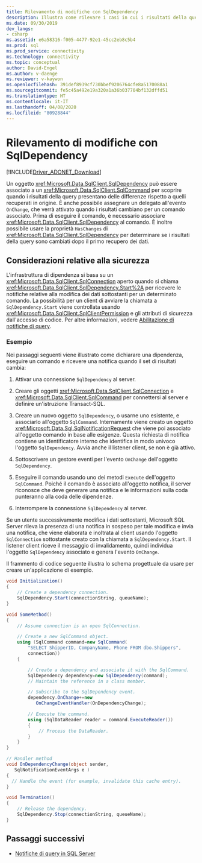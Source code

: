 ```yaml
---
title: Rilevamento di modifiche con SqlDependency
description: Illustra come rilevare i casi in cui i risultati della query si differenziano da quelli ricevuti in origine.
ms.date: 09/30/2019
dev_langs:
- csharp
ms.assetid: e6a58316-f005-4477-92e1-45cc2eb8c5b4
ms.prod: sql
ms.prod_service: connectivity
ms.technology: connectivity
ms.topic: conceptual
author: David-Engel
ms.author: v-daenge
ms.reviewer: v-kaywon
ms.openlocfilehash: 391def8939cf730bbef9206764cfe8a5170088a1
ms.sourcegitcommit: fe5c45a492e19a320a1a36b037704bf132dffd51
ms.translationtype: HT
ms.contentlocale: it-IT
ms.lasthandoff: 04/08/2020
ms.locfileid: "80928844"
---
```

# <a name="detecting-changes-with-sqldependency"></a>Rilevamento di modifiche con SqlDependency

[!INCLUDE[Driver_ADONET_Download](../../../includes/driver_adonet_download.md)]

Un oggetto <xref:Microsoft.Data.SqlClient.SqlDependency> può essere associato a un <xref:Microsoft.Data.SqlClient.SqlCommand> per scoprire quando i risultati della query presentano delle differenze rispetto a quelli recuperati in origine. È anche possibile assegnare un delegato all'evento `OnChange`, che verrà attivato quando i risultati cambiano per un comando associato. Prima di eseguire il comando, è necessario associare <xref:Microsoft.Data.SqlClient.SqlDependency> al comando. È inoltre possibile usare la proprietà `HasChanges` di <xref:Microsoft.Data.SqlClient.SqlDependency> per determinare se i risultati della query sono cambiati dopo il primo recupero dei dati.

## <a name="security-considerations"></a>Considerazioni relative alla sicurezza

L'infrastruttura di dipendenza si basa su un <xref:Microsoft.Data.SqlClient.SqlConnection> aperto quando si chiama <xref:Microsoft.Data.SqlClient.SqlDependency.Start%2A> per ricevere le notifiche relative alla modifica dei dati sottostanti per un determinato comando. La possibilità per un client di avviare la chiamata a `SqlDependency.Start` viene controllata usando <xref:Microsoft.Data.SqlClient.SqlClientPermission> e gli attributi di sicurezza dall'accesso di codice. Per altre informazioni, vedere [Abilitazione di notifiche di query](enable-query-notifications.md).

### <a name="example"></a>Esempio

Nei passaggi seguenti viene illustrato come dichiarare una dipendenza, eseguire un comando e ricevere una notifica quando il set di risultati cambia:

1. Attivar una connessione `SqlDependency` al server.

2. Creare gli oggetti <xref:Microsoft.Data.SqlClient.SqlConnection> e <xref:Microsoft.Data.SqlClient.SqlCommand> per connettersi al server e definire un'istruzione Transact-SQL.

3. Creare un nuovo oggetto `SqlDependency`, o usarne uno esistente, e associarlo all'oggetto `SqlCommand`. Internamente viene creato un oggetto <xref:Microsoft.Data.Sql.SqlNotificationRequest> che viene poi associato all'oggetto comando in base alle esigenze. Questa richiesta di notifica contiene un identificatore interno che identifica in modo univoco l'oggetto `SqlDependency`. Avvia anche il listener client, se non è già attivo.

4. Sottoscrivere un gestore eventi per l'evento `OnChange` dell'oggetto `SqlDependency`.

5. Eseguire il comando usando uno dei metodi `Execute` dell'oggetto `SqlCommand`. Poiché il comando è associato all'oggetto notifica, il server riconosce che deve generare una notifica e le informazioni sulla coda punteranno alla coda delle dipendenze.

6. Interrompere la connessione `SqlDependency` al server.

Se un utente successivamente modifica i dati sottostanti, Microsoft SQL Server rileva la presenza di una notifica in sospeso per tale modifica e invia una notifica, che viene elaborata e inoltrata al client usando l'oggetto `SqlConnection` sottostante creato con la chiamata a `SqlDependency.Start`. Il listener client riceve il messaggio di invalidamento, quindi individua l'oggetto `SqlDependency` associato e genera l'evento `OnChange`.

Il frammento di codice seguente illustra lo schema progettuale da usare per creare un'applicazione di esempio.

```csharp
void Initialization()
{
    // Create a dependency connection.
    SqlDependency.Start(connectionString, queueName);
}

void SomeMethod()
{
    // Assume connection is an open SqlConnection.

    // Create a new SqlCommand object.
    using (SqlCommand command=new SqlCommand(
        "SELECT ShipperID, CompanyName, Phone FROM dbo.Shippers",
        connection))
    {

        // Create a dependency and associate it with the SqlCommand.
        SqlDependency dependency=new SqlDependency(command);
        // Maintain the reference in a class member.

        // Subscribe to the SqlDependency event.
        dependency.OnChange+=new
           OnChangeEventHandler(OnDependencyChange);

        // Execute the command.
        using (SqlDataReader reader = command.ExecuteReader())
        {
            // Process the DataReader.
        }
    }
}

// Handler method
void OnDependencyChange(object sender,
   SqlNotificationEventArgs e )
{
  // Handle the event (for example, invalidate this cache entry).
}

void Termination()
{
    // Release the dependency.
    SqlDependency.Stop(connectionString, queueName);
}
```

## <a name="next-steps"></a>Passaggi successivi
- [Notifiche di query in SQL Server](query-notifications-sql-server.md)
